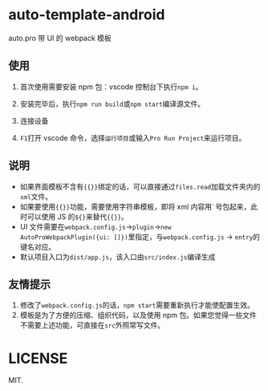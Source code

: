 # auto-template-android

auto.pro 带 UI 的 webpack 模板

## 使用

1. 首次使用需要安装 npm 包：vscode 控制台下执行`npm i`。

2. 安装完毕后，执行`npm run build`或`npm start`编译源文件。

3. 连接设备

4. `F1`打开 vscode 命令，选择`运行项目`或输入`Pro Run Project`来运行项目。

## 说明

-   如果界面模板不含有`{{}}`绑定的话，可以直接通过`files.read`加载文件夹内的`xml`文件。
-   如果要使用`{{}}`功能，需要使用字符串模板，即将 xml 内容用`` ` ``号包起来，此时可以使用 JS 的`${}`来替代`{{}}`。
-   UI 文件需要在`webpack.config.js`->`plugin`->`new AutoProWebpackPlugin({ui: []})`里指定，与`webpack.config.js` -> `entry`的键名对应。
-   默认项目入口为`dist/app.js`，该入口由`src/index.js`编译生成

## 友情提示

1. 修改了`webpack.config.js`的话，`npm start`需要重新执行才能使配置生效。
2. 模板是为了方便的压缩、组织代码，以及使用 npm 包。如果您觉得一些文件不需要上述功能，可直接在`src`外照常写文件。

# LICENSE

MIT.
